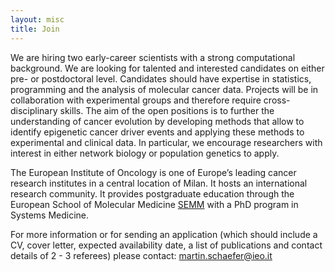 ```yaml
---
layout: misc
title: Join
---
```



We are hiring two early-career scientists with a strong computational background. We are looking for talented and interested candidates on either pre- or postdoctoral level. Candidates should have expertise in statistics, programming and the analysis of molecular cancer data. Projects will be in collaboration with experimental groups and therefore require cross-disciplinary skills. The aim of the open positions is to further the understanding of cancer evolution by developing methods that allow to identify epigenetic cancer driver events and applying these methods to experimental and clinical data. In particular, we encourage researchers with interest in either network biology or population genetics to apply.

The European Institute of Oncology is one of Europe’s leading cancer research institutes in a central location of Milan. It hosts an international research community. It provides postgraduate education through the European School of Molecular Medicine [SEMM](http://www.semm.it) with a PhD program in Systems Medicine.

For more information or for sending an application (which should include a CV, cover letter, expected availability date, a list of publications and contact details of 2 - 3 referees) please contact: martin.schaefer@ieo.it
